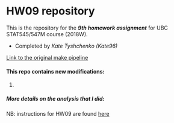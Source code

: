 # HW09 repository

This is the repository for the ***9th homework assignment*** for UBC STAT545/547M course (2018W).
- Completed by *Kate Tyshchenko (Kate96)*

[Link to the original make pipeline](https://github.com/STAT545-UBC/make-activity)

#### This repo contains new modifications:
1. 

##### More details on the analysis that I did:


NB: instructions for HW09 are found [here](http://stat545.com/Classroom/assignments/hw09/hw09.html)



